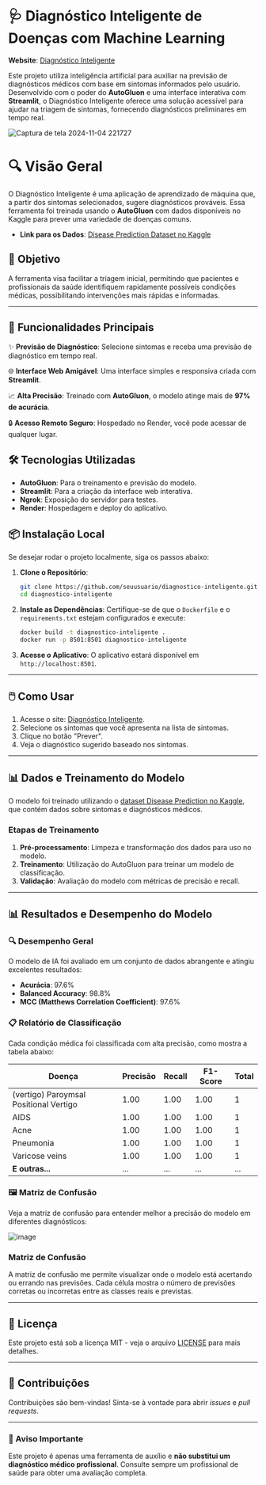 # 🩺 Diagnóstico Inteligente de Doenças com Machine Learning

**Website**: [Diagnóstico Inteligente](https://diagnostico-inteligente.onrender.com/)

Este projeto utiliza inteligência artificial para auxiliar na previsão de diagnósticos médicos com base em sintomas informados pelo usuário. Desenvolvido com o poder do **AutoGluon** e uma interface interativa com **Streamlit**, o Diagnóstico Inteligente oferece uma solução acessível para ajudar na triagem de sintomas, fornecendo diagnósticos preliminares em tempo real.

![Captura de tela 2024-11-04 221727](https://github.com/user-attachments/assets/68a6e468-6996-4c2e-a782-dace61a72868)

# 🔍 Visão Geral


O Diagnóstico Inteligente é uma aplicação de aprendizado de máquina que, a partir dos sintomas selecionados, sugere diagnósticos prováveis. Essa ferramenta foi treinada usando o **AutoGluon** com dados disponíveis no Kaggle para prever uma variedade de doenças comuns.

- **Link para os Dados**: [Disease Prediction Dataset no Kaggle](https://www.kaggle.com/datasets/marslinoedward/disease-prediction-data)

## 🎯 Objetivo

A ferramenta visa facilitar a triagem inicial, permitindo que pacientes e profissionais da saúde identifiquem rapidamente possíveis condições médicas, possibilitando intervenções mais rápidas e informadas.

---

## 🚀 Funcionalidades Principais

✨ **Previsão de Diagnóstico**: Selecione sintomas e receba uma previsão de diagnóstico em tempo real.

🌐 **Interface Web Amigável**: Uma interface simples e responsiva criada com **Streamlit**.

📈 **Alta Precisão**: Treinado com **AutoGluon**, o modelo atinge mais de **97% de acurácia**.

🔒 **Acesso Remoto Seguro**: Hospedado no Render, você pode acessar de qualquer lugar.

## 🛠️ Tecnologias Utilizadas

- **AutoGluon**: Para o treinamento e previsão do modelo.
- **Streamlit**: Para a criação da interface web interativa.
- **Ngrok**: Exposição do servidor para testes.
- **Render**: Hospedagem e deploy do aplicativo.

## 📦 Instalação Local

Se desejar rodar o projeto localmente, siga os passos abaixo:

1. **Clone o Repositório**:
   ```bash
   git clone https://github.com/seuusuario/diagnostico-inteligente.git
   cd diagnostico-inteligente
   ```

2. **Instale as Dependências**:
   Certifique-se de que o `Dockerfile` e o `requirements.txt` estejam configurados e execute:
   ```bash
   docker build -t diagnostico-inteligente .
   docker run -p 8501:8501 diagnostico-inteligente
   ```

3. **Acesse o Aplicativo**:
   O aplicativo estará disponível em `http://localhost:8501`.

---

## 🖱️ Como Usar

1. Acesse o site: [Diagnóstico Inteligente](https://diagnostico-inteligente.onrender.com/).
2. Selecione os sintomas que você apresenta na lista de sintomas.
3. Clique no botão "Prever".
4. Veja o diagnóstico sugerido baseado nos sintomas.

---

## 📊 Dados e Treinamento do Modelo

O modelo foi treinado utilizando o [dataset Disease Prediction no Kaggle](https://www.kaggle.com/datasets/marslinoedward/disease-prediction-data), que contém dados sobre sintomas e diagnósticos médicos.

### **Etapas de Treinamento**

1. **Pré-processamento**: Limpeza e transformação dos dados para uso no modelo.
2. **Treinamento**: Utilização do AutoGluon para treinar um modelo de classificação.
3. **Validação**: Avaliação do modelo com métricas de precisão e recall.

---

## 📊 Resultados e Desempenho do Modelo

### 🔍 Desempenho Geral
O modelo de IA foi avaliado em um conjunto de dados abrangente e atingiu excelentes resultados:

- **Acurácia**: 97.6%
- **Balanced Accuracy**: 98.8%
- **MCC (Matthews Correlation Coefficient)**: 97.6%

### 📋 Relatório de Classificação

Cada condição médica foi classificada com alta precisão, como mostra a tabela abaixo:

| Doença                            | Precisão | Recall | F1-Score | Total  |
|-----------------------------------|----------|--------|----------|--------|
| (vertigo) Paroymsal Positional Vertigo | 1.00     | 1.00   | 1.00     | 1      |
| AIDS                              | 1.00     | 1.00   | 1.00     | 1      |
| Acne                              | 1.00     | 1.00   | 1.00     | 1      |
| Pneumonia                         | 1.00     | 1.00   | 1.00     | 1      |
| Varicose veins                    | 1.00     | 1.00   | 1.00     | 1      |
| **E outras...**                   | ...      | ...    | ...      | ...    |

### 🖼️ Matriz de Confusão
Veja a matriz de confusão para entender melhor a precisão do modelo em diferentes diagnósticos:

![image](https://github.com/user-attachments/assets/36e30c5a-a179-4b35-a46b-41177fd32fd0)

### Matriz de Confusão

A matriz de confusão me permite visualizar onde o modelo está acertando ou errando nas previsões. Cada célula mostra o número de previsões corretas ou incorretas entre as classes reais e previstas.

---

## 📄 Licença

Este projeto está sob a licença MIT - veja o arquivo [LICENSE](LICENSE) para mais detalhes.

---

## 🤝 Contribuições

Contribuições são bem-vindas! Sinta-se à vontade para abrir *issues* e *pull requests*.

---


### 🚨 Aviso Importante

Este projeto é apenas uma ferramenta de auxílio e **não substitui um diagnóstico médico profissional**. Consulte sempre um profissional de saúde para obter uma avaliação completa.

